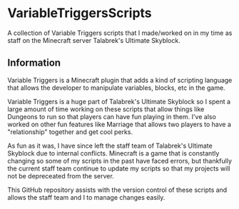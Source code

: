 # VariableTriggersScripts
A collection of Variable Triggers scripts that I made/worked on in my time as 
staff on the Minecraft server Talabrek's Ultimate Skyblock.

## Information
Variable Triggers is a Minecraft plugin that adds a kind of scripting language that
allows the developer to manipulate variables, blocks, etc in the game.

Variable Triggers is a huge part of Talabrek's Ultimate Skyblock so I spent a large amount
of time working on these scripts that allow things like Dungeons to run so that players
can have fun playing in them. I've also worked on other fun features like Marriage that
allows two players to have a "relationship" together and get cool perks.

As fun as it was, I have since left the staff team of Talabrek's Ultimate Skyblock due to
internal conflicts. Minecraft is a game that is constantly changing so some of my scripts in
the past have faced errors, but thankfully the current staff team continue to update my scripts
so that my projects will not be depreceated from the server. 

This GitHub repository assists with the version control of these scripts and allows the staff 
team and I to manage changes easily.
